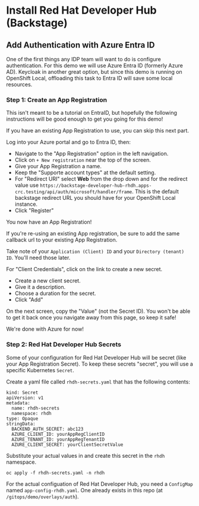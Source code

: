 # Install Red Hat Developer Hub (Backstage)

## Add Authentication with Azure Entra ID

One of the first things any IDP team will want to do is configure authentication.  For this demo we will use Azure Entra ID (formerly Azure AD).  Keycloak in another great option, but since this demo is running on OpenShift Local, offloading this task to Entra ID will save some local resources.

### Step 1:  Create an App Registration

This isn't meant to be a tutorial on EntraID, but hopefully the following instructions will be good enough to get you going for this demo!

If you have an existing App Registration to use, you can skip this next part.

Log into your Azure portal and go to Entra ID, then:
* Navigate to the "App Registration" option in the left navigation.
* Click on `+ New registration` near the top of the screen.
* Give your App Registration a name.
* Keep the "Supporte account types" at the default setting.
* For "Redirect URI" select **Web** from the drop down and for the redirect value use `https://backstage-developer-hub-rhdh.apps-crc.testing/api/auth/microsoft/handler/frame`.  This is the default backstage redirect URL you should have for your OpenShift Local instance.
* Click "Register"

You now have an App Registration!

If you're re-using an existing App registration, be sure to add the same callback url to your existing App Registration.

Take note of your `Application (Client) ID` and your `Directory (tenant) ID`.  You'll need those later.

For "Client Credentials", click on the link to create a new secret.
* Create a new client secret.
* Give it a description.
* Choose a duration for the secret.
* Click "Add"

On the next screen, copy the "Value" (not the Secret ID). You won't be able to get it back once you navigate away from this page, so keep it safe!

We're done with Azure for now!

### Step 2: Red Hat Developer Hub Secrets

Some of your configuration for Red Hat Developer Hub will be secret (like your App Registration Secret).  To keep these secrets "secret", you will use a specific Kubernetes `Secret`.

Create a yaml file called `rhdh-secrets.yaml` that has the following contents:

```
kind: Secret
apiVersion: v1
metadata:
  name: rhdh-secrets
  namespace: rhdh
type: Opaque
stringData:
  BACKEND_AUTH_SECRET: abc123
  AZURE_CLIENT_ID: yourAppRegClientID
  AZURE_TENANT_ID: yourAppRegTenantID
  AZURE_CLIENT_SECRET: yourClientSecretValue
```

Substitute your actual values in and create this secret in the `rhdh` namespace.

```
oc apply -f rhdh-secrets.yaml -n rhdh
```

For the actual configuation of Red Hat Developer Hub, you need a `ConfigMap` named `app-config-rhdh.yaml`.  One already exists in this repo (at `/gitops/demo/overlays/auth`).